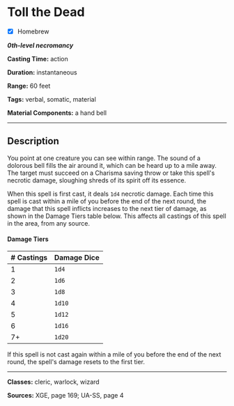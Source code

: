 # Toll the Dead

- [x] Homebrew

***0th-level necromancy***

**Casting Time:** action

**Duration:** instantaneous

**Range:** 60 feet

**Tags:** verbal, somatic, material

**Material Components:** a hand bell

---

## Description
You point at one creature you can see within range. The sound of a dolorous bell fills the air around it, which can be heard up to a mile away. The target must succeed on a Charisma saving throw or take this spell's necrotic damage, sloughing shreds of its spirit off its essence.

When this spell is first cast, it deals `1d4` necrotic damage. Each time this spell is cast within a mile of you before the end of the next round, the damage that this spell inflicts increases to the next tier of damage, as shown in the Damage Tiers table below. This affects all castings of this spell in the area, from any source.

#### Damage Tiers
| \# Castings | Damage Dice |
|-------------|-------------|
| 1           | `1d4`       |
| 2           | `1d6`       |
| 3           | `1d8`       |
| 4           | `1d10`      |
| 5           | `1d12`      |
| 6           | `1d16`      |
| 7+          | `1d20`      |

If this spell is not cast again within a mile of you before the end of the next round, the spell's damage resets to the first tier.

---

**Classes:** cleric, warlock, wizard

**Sources:** XGE, page 169; UA-SS, page 4

<!-- QA Pass Needed -->
